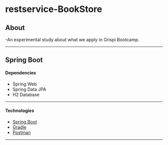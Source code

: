 # restservice-BookStore

## About ##

-An experimental study about what we apply in Grispi Bootcamp.

---
## Spring Boot

#### Dependencies

- Spring Web
- Spring Data JPA
- H2 Database

---

#### Technologies

- [Spring Boot](https://spring.io/projects/spring-boot)
- [Gradle](https://gradle.org/)
- [Postman](https://interstellar-firefly-24698.postman.co/home)

---
